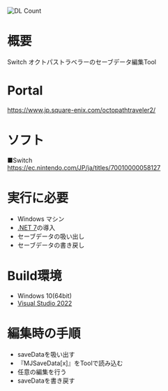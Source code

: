 ![DL Count](https://img.shields.io/github/downloads/turtle-insect/OctopathTraveler2/total.svg)

# 概要
Switch オクトパストラベラーのセーブデータ編集Tool

# Portal
https://www.jp.square-enix.com/octopathtraveler2/

# ソフト
■Switch  
https://ec.nintendo.com/JP/ja/titles/70010000058127 

# 実行に必要
* Windows マシン
* [.NET 7](https://dotnet.microsoft.com/en-us/download/dotnet/7.0)の導入
* セーブデータの吸い出し
* セーブデータの書き戻し

# Build環境
* Windows 10(64bit)
* [Visual Studio 2022](https://visualstudio.microsoft.com/)

# 編集時の手順
* saveDataを吸い出す
* 『MJSaveData[x]』をToolで読み込む
* 任意の編集を行う
* saveDataを書き戻す
